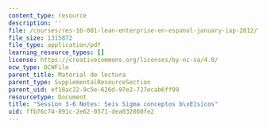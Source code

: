 ```yaml
---
content_type: resource
description: ''
file: /courses/res-16-001-lean-enterprise-en-espanol-january-iap-2012/ffb76c74891c2e620571dea032860fe2_MITRES_16_001IAP12_3-6Sgma.pdf
file_size: 1315872
file_type: application/pdf
learning_resource_types: []
license: https://creativecommons.org/licenses/by-nc-sa/4.0/
ocw_type: OCWFile
parent_title: Material de lectura
parent_type: SupplementalResourceSection
parent_uid: ef18ac22-9c5e-626d-97e2-727ecab6ff99
resourcetype: Document
title: "Session 3-6 Notes: Seis Sigma conceptos b\xE1sicos"
uid: ffb76c74-891c-2e62-0571-dea032860fe2
---
```

